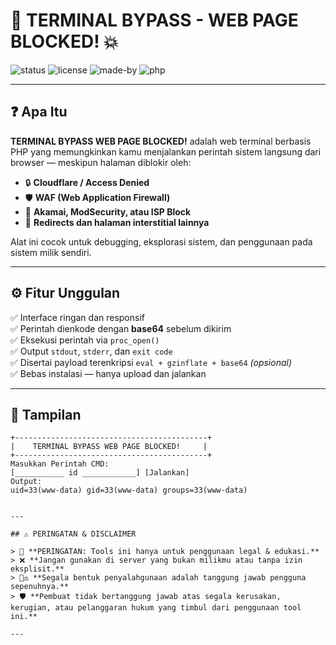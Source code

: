 # 🚧 TERMINAL BYPASS - WEB PAGE BLOCKED! 💥

![status](https://img.shields.io/badge/status-active-brightgreen)
![license](https://img.shields.io/badge/license-MIT-blue)
![made-by](https://img.shields.io/badge/made%20by-KingFakee-red)
![php](https://img.shields.io/badge/built%20with-PHP-orange)

---

## ❓ Apa Itu

**TERMINAL BYPASS WEB PAGE BLOCKED!** adalah web terminal berbasis PHP yang memungkinkan kamu menjalankan perintah sistem langsung dari browser — meskipun halaman diblokir oleh:

- 🔒 **Cloudflare / Access Denied**
- 🛡️ **WAF (Web Application Firewall)**
- 🚫 **Akamai, ModSecurity, atau ISP Block**
- 🔗 **Redirects dan halaman interstitial lainnya**

Alat ini cocok untuk debugging, eksplorasi sistem, dan penggunaan pada sistem milik sendiri.

---

## ⚙️ Fitur Unggulan

✅ Interface ringan dan responsif  
✅ Perintah dienkode dengan **base64** sebelum dikirim  
✅ Eksekusi perintah via `proc_open()`  
✅ Output `stdout`, `stderr`, dan `exit code`  
✅ Disertai payload terenkripsi `eval + gzinflate + base64` *(opsional)*  
✅ Bebas instalasi — hanya upload dan jalankan

---

## 📸 Tampilan

```text
+-------------------------------------------+
|    TERMINAL BYPASS WEB PAGE BLOCKED!     |
+-------------------------------------------+
Masukkan Perintah CMD:
[___________ id ____________] [Jalankan]
Output:
uid=33(www-data) gid=33(www-data) groups=33(www-data)


---

## ⚠️ PERINGATAN & DISCLAIMER

> 🚨 **PERINGATAN: Tools ini hanya untuk penggunaan legal & edukasi.**  
> ❌ **Jangan gunakan di server yang bukan milikmu atau tanpa izin eksplisit.**  
> 🧑‍⚖️ **Segala bentuk penyalahgunaan adalah tanggung jawab pengguna sepenuhnya.**  
> 🛡️ **Pembuat tidak bertanggung jawab atas segala kerusakan, kerugian, atau pelanggaran hukum yang timbul dari penggunaan tool ini.**

---

